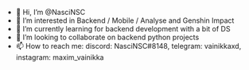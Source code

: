 - 👋 Hi, I’m @NasciNSC
- 👀 I’m interested in Backend / Mobile / Analyse and Genshin Impact
- 🌱 I’m currently learning for backend development with a bit of DS
- 💞️ I’m looking to collaborate on backend python projects
- 📫 How to reach me:
 discord: NasciNSC#8148,
 telegram: vainikkaxd,
 instagram: maxim_vainikka

<!---
Tsuffu/Tsuffu is a ✨ special ✨ repository because its `README.md` (this file) appears on your GitHub profile.
You can click the Preview link to take a look at your changes.
--->
